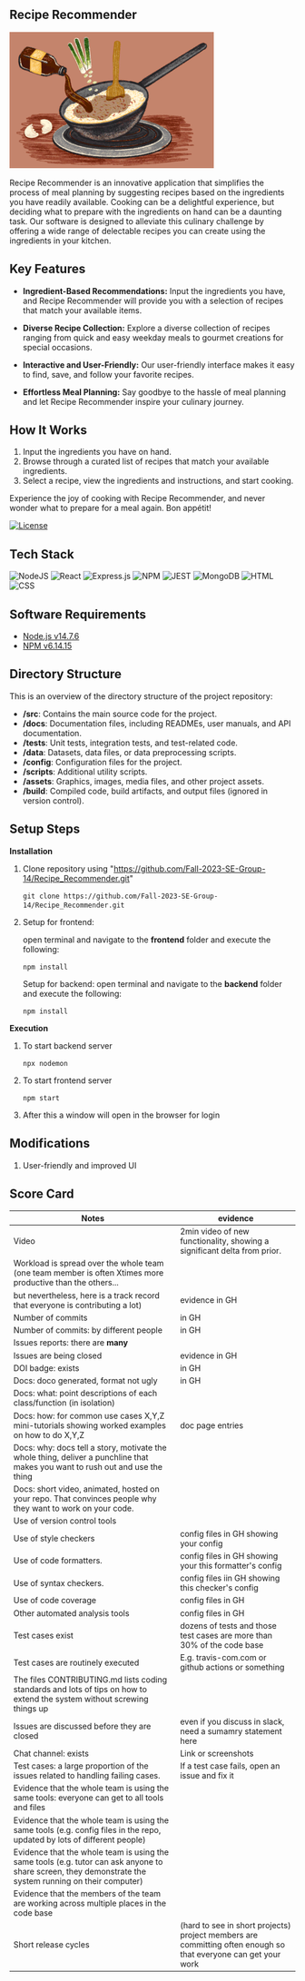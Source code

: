 ## Recipe Recommender
![Helo](recipe.gif)


Recipe Recommender is an innovative application that simplifies the process of meal planning by suggesting recipes based on the ingredients you have readily available. Cooking can be a delightful experience, but deciding what to prepare with the ingredients on hand can be a daunting task. Our software is designed to alleviate this culinary challenge by offering a wide range of delectable recipes you can create using the ingredients in your kitchen.

## Key Features

- **Ingredient-Based Recommendations:** Input the ingredients you have, and Recipe Recommender will provide you with a selection of recipes that match your available items.

- **Diverse Recipe Collection:** Explore a diverse collection of recipes ranging from quick and easy weekday meals to gourmet creations for special occasions.

- **Interactive and User-Friendly:** Our user-friendly interface makes it easy to find, save, and follow your favorite recipes.

- **Effortless Meal Planning:** Say goodbye to the hassle of meal planning and let Recipe Recommender inspire your culinary journey.

## How It Works

1. Input the ingredients you have on hand.
2. Browse through a curated list of recipes that match your available ingredients.
3. Select a recipe, view the ingredients and instructions, and start cooking.

Experience the joy of cooking with Recipe Recommender, and never wonder what to prepare for a meal again. Bon appétit!

[![License](https://img.shields.io/badge/License-MIT-blue.svg)](https://opensource.org/licenses/MIT)

## Tech Stack

![NodeJS](https://img.shields.io/badge/node.js-6DA55F?style=for-the-badge&logo=node.js&logoColor=white) ![React](https://img.shields.io/badge/react-%2320232a.svg?style=for-the-badge&logo=react&logoColor=%2361DAFB) ![Express.js](https://img.shields.io/badge/express.js-%23404d59.svg?style=for-the-badge&logo=express&logoColor=%2361DAFB) ![NPM](https://img.shields.io/badge/npm-CB3837?style=for-the-badge&logo=npm&logoColor=white) ![JEST](https://img.shields.io/badge/Jest-C21325?style=for-the-badge&logo=jest&logoColor=white) ![MongoDB](https://img.shields.io/badge/MongoDB-%234ea94b.svg?style=for-the-badge&logo=mongodb&logoColor=white) ![HTML](https://img.shields.io/badge/HTML5-E34F26?style=for-the-badge&logo=html5&logoColor=white) ![CSS](https://img.shields.io/badge/CSS3-1572B6?style=for-the-badge&logo=css3&logoColor=white)

## Software Requirements

- [Node.js v14.7.6](https://nodejs.org/en/download/)
- [NPM v6.14.15](https://nodejs.org/en/download/)

## Directory Structure

This is an overview of the directory structure of the project repository:

- **/src**: Contains the main source code for the project.
- **/docs**: Documentation files, including READMEs, user manuals, and API documentation.
- **/tests**: Unit tests, integration tests, and test-related code.
- **/data**: Datasets, data files, or data preprocessing scripts.
- **/config**: Configuration files for the project.
- **/scripts**: Additional utility scripts.
- **/assets**: Graphics, images, media files, and other project assets.
- **/build**: Compiled code, build artifacts, and output files (ignored in version control).


## Setup Steps
**Installation**

1. Clone repository using "https://github.com/Fall-2023-SE-Group-14/Recipe_Recommender.git"
      ```
      git clone https://github.com/Fall-2023-SE-Group-14/Recipe_Recommender.git
      ```
2. Setup for frontend:

    open terminal and navigate to the **frontend** folder and execute the following:
      ```
      npm install
      ```
    Setup for backend:
        open terminal and navigate to the **backend** folder and execute the following:

      ```
      npm install
      ```
**Execution**
1. To start backend server
    ```
    npx nodemon
    ```
2. To start frontend server
    ```
    npm start
    ```
3. After this a window will open in the browser for login

## Modifications

1. User-friendly and improved UI





## Score Card

|Notes|evidence|
|-----|---------|
|Video|2min video of new functionality, showing a significant delta from prior.| 
|Workload is spread over the whole team (one team member is often Xtimes more productive than the others... 
but nevertheless, here is a track record that everyone is contributing a lot)|evidence in GH| OK |
|Number of commits|in GH|
|Number of commits: by different people|in GH|
|Issues reports: there are **many**|
|Issues are being closed|evidence in GH|
|DOI badge: exists|in GH|
|Docs: doco generated, format not ugly |in GH|
|Docs: what: point descriptions of each class/function (in isolation) |
|Docs: how: for common use cases X,Y,Z mini-tutorials showing worked examples on how to do X,Y,Z|doc page entries|
|Docs: why: docs tell a story, motivate the whole thing, deliver a punchline that makes you want to rush out and use the thing|
|Docs: short video, animated, hosted on your repo. That convinces people why they want to work on your code.|
|Use of version control tools|
|Use of style checkers |config files in GH showing your config|
|Use of code formatters. |config files in GH showing your this formatter's  config|
|Use of syntax checkers. |config files iin  GH showing this checker's config  |
|Use of code coverage |config files in GH|
|Other automated analysis tools|config files in GH|
|Test cases exist|dozens of tests and those test cases are more than 30% of the code base|
|Test cases are routinely executed|E.g. travis-com.com or github actions or something|
|The files CONTRIBUTING.md lists coding standards and lots of tips on how to extend the system without screwing things up|
|Issues are discussed before they are closed|even if you discuss in slack, need a sumamry statement here|
|Chat channel: exists|Link or screenshots|
|Test cases: a large proportion of the issues related to handling failing cases.|If a test case fails, open an issue and fix it|
|Evidence that the whole team is using the same tools: everyone can get to all tools and files|
|Evidence that the whole team is using the same tools (e.g. config files in the repo, updated by lots of different people)|
|Evidence that the whole team is using the same tools (e.g. tutor can ask anyone to share screen, they demonstrate the system running on their computer)|
|Evidence that the members of the team are working across multiple places in the code base|
|Short release cycles | (hard to see in short projects) project members are committing often enough so that everyone can get your work|